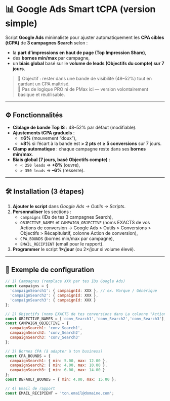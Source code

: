 # 📊 Google Ads Smart tCPA (version simple)

Script **Google Ads** minimaliste pour ajuster automatiquement les **CPA cibles (tCPA)** de **3 campagnes Search** selon :
- la **part d’impressions en haut de page (Top Impression Share)**,
- des **bornes min/max** par campagne,
- un **biais global** basé sur le **volume de leads (Objectifs du compte) sur 7 jours**.

> 🎯 Objectif : rester dans une bande de visibilité (48–52%) tout en gardant un CPA maîtrisé.  
> 🧩 Pas de logique PRO ni de PMax ici — version volontairement basique et réutilisable.

---

## ⚙️ Fonctionnalités
- **Ciblage de bande Top IS** : 48–52% par défaut (modifiable).
- **Ajustements tCPA graduels** :
  - **±6%** (mouvement “doux”),
  - **±8%** si l’écart à la bande est **> 2 pts** et **≥ 5 conversions** sur 7 jours.
- **Clamp automatique** : chaque campagne reste dans ses **bornes min/max**.
- **Biais global (7 jours, basé Objectifs compte)** :
  - `< 250 leads` ⇒ **+8%** (ouvre),
  - `> 350 leads` ⇒ **–6%** (resserre).

---

## 🛠️ Installation (3 étapes)
1) **Ajouter le script** dans *Google Ads → Outils → Scripts*.  
2) **Personnaliser** les sections :
   - `campaigns` (IDs de tes 3 campagnes Search),
   - `OBJECTIVE_NAMES` et `CAMPAIGN_OBJECTIVE` (noms EXACTS de vos Actions de conversion → Google Ads > Outils > Conversions > Objectifs > Récapitulatif, colonne Action de conversion),
   - `CPA_BOUNDS` (bornes min/max par campagne),
   - `EMAIL_RECIPIENT` (email pour le rapport).
3) **Programmer** le script **1×/jour** (ou 2×/jour si volume élevé).

---

## 🔧 Exemple de configuration

```js
// 1) Campagnes (remplace XXX par tes IDs Google Ads)
const campaigns = {
  'campaignSearch1': { campaignId: XXX }, // ex. Marque / Générique
  'campaignSearch2': { campaignId: XXX },
  'campaignSearch3': { campaignId: XXX }
};

// 2) Objectifs (noms EXACTS de tes conversions dans La colonne "Action de conversion" Google Ads -> voir onglet "Objectifs → Récapitulatif" )
const OBJECTIVE_NAMES = ['conv_Search1','conv_Search2','conv_Search3'];
const CAMPAIGN_OBJECTIVE = {
  campaignSearch1: 'conv_Search1',
  campaignSearch2: 'conv_Search2',
  campaignSearch3: 'conv_Search3'
};

// 3) Bornes CPA (à adapter à ton business)
const CPA_BOUNDS = {
  campaignSearch1: { min: 5.00, max: 12.00 },
  campaignSearch2: { min: 4.00, max: 10.00 },
  campaignSearch3: { min: 6.00, max: 14.00 }
};
const DEFAULT_BOUNDS = { min: 4.00, max: 15.00 };

// 4) Email de rapport
const EMAIL_RECIPIENT = 'ton.email@domaine.com';

